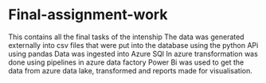 # Final-assignment-work
This contains all the final tasks of the intenship
The data was generated externally into csv files that were put into the database using the python APi using pandas
Data was ingested into Azure SQl
In azure transformation was done using pipelines in azure data factory
Power Bi was used to get the data from azure data lake, transformed and reports made for visualisation.
